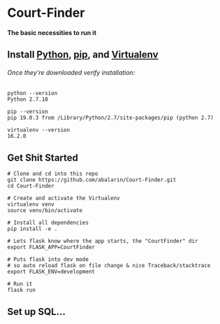 # Court-Finder

#### The basic necessities to run it

## Install [Python](https://www.python.org/), [pip](https://pip.pypa.io/en/stable/installing/), and [Virtualenv](https://virtualenv.pypa.io/en/latest/)
###### Once they're downloaded verify installation:
```
python --version
Python 2.7.10

pip --version
pip 19.0.3 from /Library/Python/2.7/site-packages/pip (python 2.7)

virtualenv --version
16.2.0
```
## Get Shit Started
```
# Clone and cd into this repo
git clone https://github.com/abalarin/Court-Finder.git
cd Court-Finder

# Create and activate the Virtualenv
virtualenv venv
source venv/bin/activate

# Install all dependencies
pip install -e .

# Lets flask know where the app starts, the "CourtFinder" dir
export FLASK_APP=CourtFinder

# Puts flask into dev mode
# so auto reload flask on file change & nice Traceback/stacktrace
export FLASK_ENV=development

# Run it
flask run
```

## Set up SQL...
